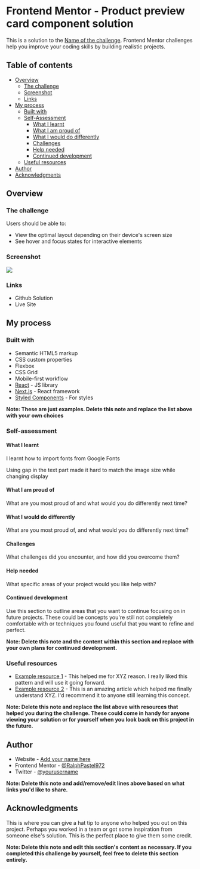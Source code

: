 # Frontend Mentor - Product preview card component solution

This is a solution to the [Name of the challenge](https://www.url-of-the-challenge-on-frontend-mentor). Frontend Mentor challenges help you improve your coding skills by building realistic projects. 

## Table of contents

- [Overview](#overview)
  - [The challenge](#the-challenge)
  - [Screenshot](#screenshot)
  - [Links](#links)
- [My process](#my-process)
  - [Built with](#built-with)
  - [Self-Assessment](#Self-assessment)
    - [What I learnt](#What-I-learnt)
    - [What I am proud of](#What-I-am-proud-of)
    - [What I would do differently](#What-I-would-do-differently)
    - [Challenges](#Challenges)
    - [Help needed](#Help-needed)
    - [Continued development](#continued-development)
  - [Useful resources](#useful-resources)
- [Author](#author)
- [Acknowledgments](#acknowledgments)

## Overview

### The challenge

Users should be able to:

- View the optimal layout depending on their device's screen size
- See hover and focus states for interactive elements

### Screenshot

![](./screenshot.jpg)

### Links

- Github Solution
- Live Site

## My process

### Built with

- Semantic HTML5 markup
- CSS custom properties
- Flexbox
- CSS Grid
- Mobile-first workflow
- [React](https://reactjs.org/) - JS library
- [Next.js](https://nextjs.org/) - React framework
- [Styled Components](https://styled-components.com/) - For styles

**Note: These are just examples. Delete this note and replace the list above with your own choices**

### Self-assessment

#### What I learnt

I learnt how to import fonts from Google Fonts

Using gap in the text part made it hard to match the image size while changing display 

#### What I am proud of

What are you most proud of and what would you do differently next time?

#### What I would do differently

What are you most proud of, and what would you do differently next time?

#### Challenges

What challenges did you encounter, and how did you overcome them?

#### Help needed

What specific areas of your project would you like help with?

#### Continued development

Use this section to outline areas that you want to continue focusing on in future projects. These could be concepts you're still not completely comfortable with or techniques you found useful that you want to refine and perfect.

**Note: Delete this note and the content within this section and replace with your own plans for continued development.**

### Useful resources

- [Example resource 1](https://www.example.com) - This helped me for XYZ reason. I really liked this pattern and will use it going forward.
- [Example resource 2](https://www.example.com) - This is an amazing article which helped me finally understand XYZ. I'd recommend it to anyone still learning this concept.

**Note: Delete this note and replace the list above with resources that helped you during the challenge. These could come in handy for anyone viewing your solution or for yourself when you look back on this project in the future.**

## Author

- Website - [Add your name here](https://www.your-site.com)
- Frontend Mentor - [@RalphPastel972](https://www.frontendmentor.io/profile/RalphPastel972)
- Twitter - [@yourusername](https://www.twitter.com/yourusername)

**Note: Delete this note and add/remove/edit lines above based on what links you'd like to share.**

## Acknowledgments

This is where you can give a hat tip to anyone who helped you out on this project. Perhaps you worked in a team or got some inspiration from someone else's solution. This is the perfect place to give them some credit.

**Note: Delete this note and edit this section's content as necessary. If you completed this challenge by yourself, feel free to delete this section entirely.**
